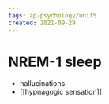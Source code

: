 ```yaml
---
tags: ap-psychology/unit5 
created: 2021-09-29
---
```


# NREM-1 sleep

- hallucinations
- [[hypnagogic sensation]] 
